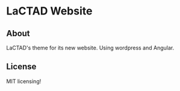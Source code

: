 # LaCTAD Website

## About
LaCTAD's theme for its new website. Using wordpress and Angular.

## License
MIT licensing!
